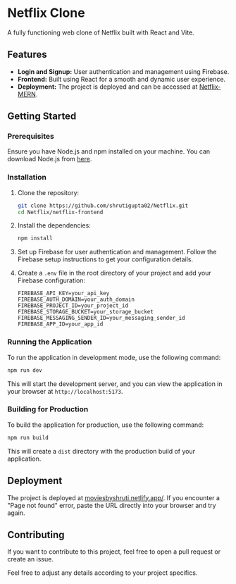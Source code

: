 # Netflix Clone

A fully functioning web clone of Netflix built with React and Vite.

## Features

- **Login and Signup:** User authentication and management using Firebase.
- **Frontend:** Built using React for a smooth and dynamic user experience.
- **Deployment:** The project is deployed and can be accessed at [Netflix-MERN](https://moviesbyshruti.netlify.app/).

## Getting Started

### Prerequisites

Ensure you have Node.js and npm installed on your machine. You can download Node.js from [here](https://nodejs.org/).

### Installation

1. Clone the repository:

   ```bash
   git clone https://github.com/shrutigupta02/Netflix.git
   cd Netflix/netflix-frontend
   ```

2. Install the dependencies:

   ```bash
   npm install
   ```

3. Set up Firebase for user authentication and management. Follow the Firebase setup instructions to get your configuration details.

4. Create a `.env` file in the root directory of your project and add your Firebase configuration:

   ```env
   FIREBASE_API_KEY=your_api_key
   FIREBASE_AUTH_DOMAIN=your_auth_domain
   FIREBASE_PROJECT_ID=your_project_id
   FIREBASE_STORAGE_BUCKET=your_storage_bucket
   FIREBASE_MESSAGING_SENDER_ID=your_messaging_sender_id
   FIREBASE_APP_ID=your_app_id
   ```

### Running the Application

To run the application in development mode, use the following command:

```bash
npm run dev
```

This will start the development server, and you can view the application in your browser at `http://localhost:5173`.

### Building for Production

To build the application for production, use the following command:

```bash
npm run build
```

This will create a `dist` directory with the production build of your application.


## Deployment

The project is deployed at [moviesbyshruti.netlify.app/](https://moviesbyshruti.netlify.app/). If you encounter a "Page not found" error, paste the URL directly into your browser and try again.

## Contributing

If you want to contribute to this project, feel free to open a pull request or create an issue.

Feel free to adjust any details according to your project specifics.
